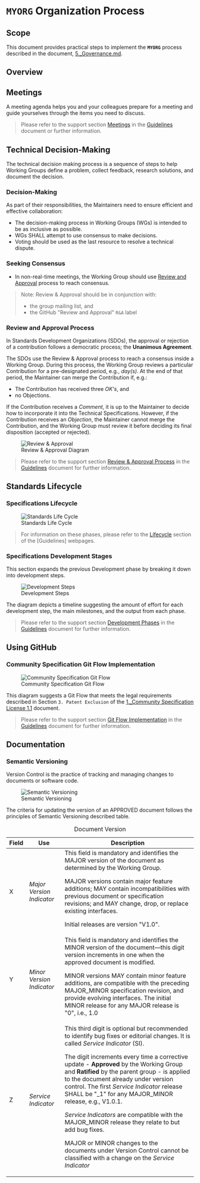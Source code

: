 # `MYORG` Organization Process

## Scope

This document provides practical steps to implement the **`MYORG`** process described in the document, [5._Governance.md](https://github.com/CommunitySpecification/Community_Specification/blob/V1.1/5._Governance.md).

## Overview


## Meetings
A meeting agenda helps you and your colleagues prepare for a meeting and guide yourselves through the items you need to discuss.

> Please refer to the support section [Meetings]() in the [Guidelines]() document or further information.


## Technical Decision-Making
The technical decision making process is a sequence of steps to help Working Groups define a problem, collect feedback, research solutions, and document the decision.

### Decision-Making
As part of their responsibilities, the Maintainers need to ensure efficient and effective collaboration:
* The decision-making process in Working Groups (WGs) is intended to be as inclusive as possible. 
* WGs SHALL attempt to use consensus to make decisions. 
* Voting should be used as the last resource to resolve a technical dispute.


### Seeking Consensus

* In non-real-time meetings, the Working Group should use [Review and Approval](#review-and-approval) process to reach consensus.

> Note: Review & Approval should be in conjunction with:
> * the group mailing list, and
> * the GitHub "Review and Approval" `R&A` label

### Review and Approval Process

In Standards Development Organizations (SDOs), the approval or rejection of a contribution follows a democratic process; the **Unanimous Agreement**. 

The SDOs use the Review & Approval process to reach a consensus inside a  Working Group. During this process, the Working Group reviews a particular Contribution for a pre-designated period, e.g., *day(s)*. At the end of that period, the Maintainer can merge the Contribution if, e.g.:
* The Contribution has received three *OK's*, and 
* no Objections. 

If the Contribution receives a *Comment*, it is up to the Maintainer to decide how to incorporate it into the Technical Specifications. However, if the Contribution receives an *Objection*, the Maintainer cannot merge the Contribution, and the Working Group must review it before deciding its final disposition (accepted or rejected). 

<figure class="text-center">
      <img src="images/ReviewApproval.drawio.svg" alt="Review & Approval">
      <figcaption>Review & Approval Diagram</figcaption>
</figure>

> Please refer to the support section [Review & Approval Process]() in the [Guidelines]() document for further information.


## Standards Lifecycle
### Specifications Lifecycle

<figure class="text-center">
      <img src="images/process-standards-lifecycle.drawio.svg" alt="Standards Life Cycle">
      <figcaption>Standards Life Cycle</figcaption>
</figure>

> For information on these phases, please refer to the [Lifecycle]() section of the [Guidelines] webpages. 



### Specifications Development Stages

This section expands the previous Development phase by breaking it down into development steps.

<figure class="text-center">
      <img src="images/development.drawio.svg" alt="Development Steps">
      <figcaption>Development Steps</figcaption>
</figure>

The diagram depicts a timeline suggesting the amount of effort for each development step, the main milestones, and the output from each phase.

> Please refer to the support section [Development Phases]() in the [Guidelines]() document for further information.

## Using GitHub
### Community Specification Git Flow Implementation

<figure class="text-center">
      <img src="images/jdf-flow-2.drawio.svg" alt="Community Specification Git Flow">
      <figcaption>Community Specification Git Flow</figcaption>
</figure>

This diagram suggests a Git Flow that meets the legal requirements described in Section `3. Patent Exclusion` of the [1._Community Specification License 1.1](https://github.com/CommunitySpecification/Community_Specification/blob/V1.1/1._Community_Specification_License-v1.md) document.

> Please refer to the support section [Git Flow Implementation]() in the [Guidelines]() document for further information.

## Documentation
### Semantic Versioning
Version Control is the practice of tracking and managing changes to documents or software code.

<figure class="text-center">
      <img src="images/SemanticVersioning.drawio.svg" alt="Semantic Versioning">
      <figcaption>Semantic Versioning</figcaption>
</figure>

The criteria for updating the version of an APPROVED document follows the principles of Semantic Versioning described table.

<table>
  <caption>Document Version</caption>
  <thead>
    <tr>
      <th>Field</th>
      <th>Use</th>
      <th>Description</th>
    </tr>
  </thead>
  <tbody>
  <tr>
    <td>X</td>
    <td><i>Major Version Indicator</i></td>
    <td>This field is mandatory and identifies the MAJOR version of the document as determined by the Working Group.

 MAJOR versions contain major feature additions; MAY contain incompatibilities with previous document or specification revisions; and MAY change, drop, or replace existing interfaces. 
 
 Initial releases are version "V1.0".
    </td>
  </tr>
  <tr>
    <td>Y</td>
    <td><i>Minor Version Indicator</i></td>
    <td>This field is mandatory and identifies the MINOR version of the document—this digit version increments in one when the approved document is modified.

MINOR versions MAY contain minor feature additions, are compatible with the preceding MAJOR_MINOR specification revision, and provide evolving interfaces. The initial MINOR release for any MAJOR release is "0", i.e., 1.0</td>
   </tr>
   <tr>
    <td>Z</td>
    <td><i>Service Indicator</i></td>
    <td>This third digit is optional but recommended to identify bug fixes or editorial changes. It is called <i>Service Indicator</i> (SI). 

The digit increments every time a corrective update - <strong>Approved</strong> by the Working Group and <strong>Ratified</strong> by the parent group - is applied to the document already under version control.
 The first <i>Service Indicator</i> release SHALL be "_1" for any MAJOR_MINOR release, e.g., V1.0.1.

<i>Service Indicators</i> are compatible with the MAJOR_MINOR release they relate to but add bug fixes. 

MAJOR or MINOR changes to the documents under Version Control cannot be classified with a change on the <i>Service Indicator</i>
    </td>
  </tr>
  </tbody>
</table>